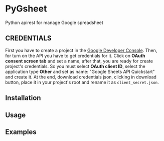 # PyGsheet
Python apirest for manage Google spreadsheet

## CREDENTIALS

First you have to create a project in the [Google Developer Console](https://console.developers.google.com/start/api?id=sheets.googleapis.com). Then, for turn on the API you have to get credentials for it.
Click on **OAuth consent screen tab** and set a name, after that, you are ready for create project's credentials.
So you must select **OAuth client ID**, select the application type **Other** and set as name: "Google Sheets API Quickstart" and create it. At the end, download credentials json, clicking in download button, place it in your project's root and rename it as `client_secret.json`.

## Installation

## Usage

## Examples
